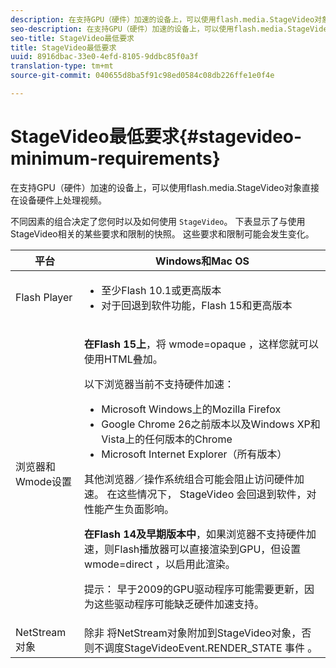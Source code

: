 ```yaml
---
description: 在支持GPU（硬件）加速的设备上，可以使用flash.media.StageVideo对象直接在设备硬件上处理视频。
seo-description: 在支持GPU（硬件）加速的设备上，可以使用flash.media.StageVideo对象直接在设备硬件上处理视频。
seo-title: StageVideo最低要求
title: StageVideo最低要求
uuid: 8916dbac-33e0-4efd-8105-9ddbc85f0a3f
translation-type: tm+mt
source-git-commit: 040655d8ba5f91c98ed0584c08db226ffe1e0f4e

---
```



# StageVideo最低要求{#stagevideo-minimum-requirements}

在支持GPU（硬件）加速的设备上，可以使用flash.media.StageVideo对象直接在设备硬件上处理视频。

<!--<a id="section_64DDAA8DB215493E8A7CA6636819D350"></a>-->

不同因素的组合决定了您何时以及如何使用 `StageVideo`。 下表显示了与使用StageVideo相关的某些要求和限制的快照。 这些要求和限制可能会发生变化。

<table id="table_882F4462A5AE47E28A60A39D112164A7"> 
 <thead> 
  <tr> 
   <th colname="col1" class="entry"> 平台 </th> 
   <th colname="col2" class="entry"> Windows和Mac OS </th> 
  </tr>
 </thead>
 <tbody> 
  <tr> 
   <td colname="col1"> Flash Player </td> 
   <td colname="col2"> 
    <ul id="ul_s42_lm2_jp"> 
     <li id="li_308FA9EC206B437A9EE04C29F9480B73">至少Flash 10.1或更高版本 </li> 
     <li id="li_5898EDB0D12A43389076BCC7F4A27A0A">对于回退到软件功能，Flash 15和更高版本 </li> 
    </ul> </td> 
  </tr> 
  <tr> 
   <td colname="col1">浏览器和 <span class="codeph"> Wmode设置</span> </td> 
   <td colname="col2"> <p><b>在Flash 15上</b>，将 <span class="codeph"> wmode=opaque</span> ，这样您就可以使用HTML叠加。 </p> <p>以下浏览器当前不支持硬件加速： 
     <ul id="ul_frv_ykf_jp"> 
      <li id="li_3D407A61FEE042A9B85A6EFACA6D7719">Microsoft Windows上的Mozilla Firefox </li> 
      <li id="li_39B85AC352564DA8B86EA826638F1F4B">Google Chrome 26之前版本以及Windows XP和Vista上的任何版本的Chrome </li> 
      <li id="li_0042BA6070C849E6B7C4B4BF4333F712">Microsoft Internet Explorer（所有版本） </li> 
     </ul>其他浏览器／操作系统组合可能会阻止访问硬件加速。 在这些情况下， <span class="codeph"> StageVideo</span> 会回退到软件，对性能产生负面影响。 </p> <p><b>在Flash 14及早期版本中</b>，如果浏览器不支持硬件加速，则Flash播放器可以直接渲染到GPU，但设置 <span class="codeph"> wmode=direct</span> ，以启用此渲染。 <p>提示： 早于2009的GPU驱动程序可能需要更新，因为这些驱动程序可能缺乏硬件加速支持。 </p> </p> </td> 
  </tr> 
  <tr> 
   <td colname="col1"> NetStream对象 </td> 
   <td colname="col2">除非 <span class="codeph"> 将NetStream对象附加到StageVideo对象，否则不调度StageVideoEvent.RENDER_STATE</span> 事件 <span class="codeph"></span><span class="codeph"></span> 。 </td> 
  </tr> 
 </tbody> 
</table>

